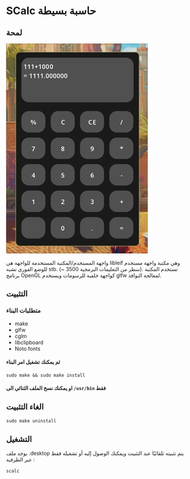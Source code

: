 
# SCalc حاسبة بسيطة

## لمحة

![](./assets/satty-20240523-20:44:45.png)

واجهة المستخدم/المكتبة المستخدمة للواجهة هي libleif وهي مكتبة واجهة مستخدم للوضع الفوري تشبه stb. (~ 3500 سطر من التعليمات البرمجية). تستخدم المكتبة برنامج OpenGL كواجهة خلفية للرسومات ويستخدم glfw لمعالجة النوافذ.

## التثبيت

### متطلبات البناء
- make
- glfw
- cglm
- libclipboard
- Noto fonts

#### ثم يمكنك تشغيل امر البناء 

```shell
sudo make && sudo make install
```

#### او يمكنك نسخ الملف الثنائي الى `/usr/bin` فقط
## الغاء التثبيت

```shell
sudo make uninstall
```

## التشغيل 

يوجد ملف .desktop يتم تثبيته تلقائيًا عند التثبيت ويمكنك الوصول إليه أو تشغيله فقط عبر الطرفية :

```shell
scalc
```
